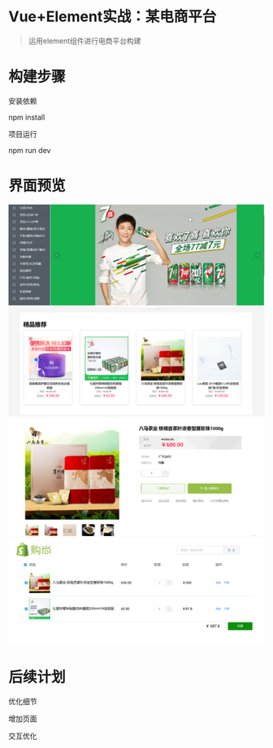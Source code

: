 # Vue+Element实战：某电商平台

> 运用element组件进行电商平台构建

# 构建步骤

安装依赖

npm install

项目运行

npm run dev

# 界面预览
![avatar](./img/1.PNG)
![avatar](./img/2.PNG)
![avatar](./img/3.PNG)
![avatar](./img/4.PNG)

# 后续计划

优化细节

增加页面

交互优化
